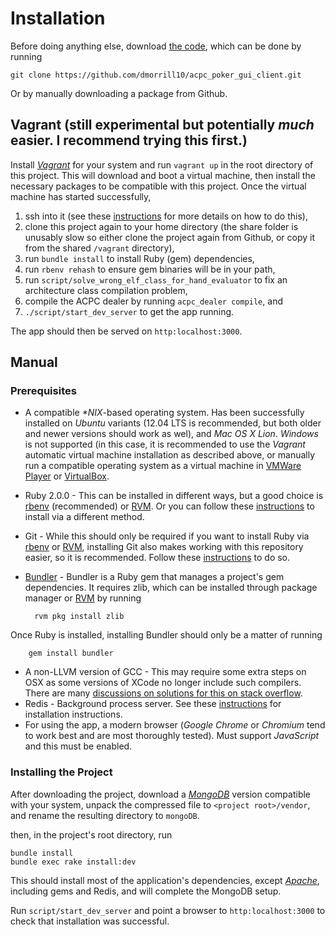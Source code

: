 Installation
===========

Before doing anything else, download [the code][ACPC Poker GUI Client GitHub], which can be done by running

    git clone https://github.com/dmorrill10/acpc_poker_gui_client.git

Or by manually downloading a package from Github.

Vagrant (still experimental but potentially *much* easier. I recommend trying this first.)
----------------
Install [*Vagrant*](http://www.vagrantup.com/) for your system and run `vagrant up` in the root directory of this project. This will download and boot a virtual machine, then install the necessary packages to be compatible with this project. Once the virtual machine has started successfully, 

1. ssh into it (see these [instructions](http://docs.vagrantup.com/v2/getting-started/up.html) for more details on how to do this), 
2. clone this project again to your home directory (the share folder is unusably slow so either clone the project again from Github, or copy it from the shared `/vagrant` directory), 
3. run `bundle install` to install Ruby (gem) dependencies, 
4. run `rbenv rehash` to ensure gem binaries will be in your path,
5. run `script/solve_wrong_elf_class_for_hand_evaluator` to fix an architecture class compilation problem,
6. compile the ACPC dealer by running `acpc_dealer compile`, and
7. `./script/start_dev_server` to get the app running.

The app should then be served on `http:localhost:3000`.

Manual
-------------

### Prerequisites

* A compatible *\*NIX*-based operating system. Has been successfully installed on *Ubuntu* variants (12.04 LTS is recommended, but both older and newer versions should work as wel), and *Mac OS X Lion*. *Windows* is not supported (in this case, it is recommended to use the *Vagrant* automatic virtual machine installation as described above, or manually run a compatible operating system as a virtual machine in [VMWare Player](http://www.vmware.com/products/player/) or [VirtualBox](https://www.virtualbox.org/).
* Ruby 2.0.0 - This can be installed in different ways, but a good choice is [rbenv][rbenv homepage] (recommended) or [RVM][RVM homepage]. Or you can follow these [instructions][Ruby downloads] to install via a different method.
* Git - While this should only be required if you want to install Ruby via [rbenv][rbenv homepage] or [RVM][RVM homepage], installing Git also makes working with this repository easier, so it is recommended. Follow these [instructions][Git setup] to do so.
* [Bundler][Bundler homepage] - Bundler is a Ruby gem that manages a project's gem dependencies. It requires zlib, which can be installed through package manager or [RVM][RVM homepage] by running
    
        rvm pkg install zlib
Once Ruby is installed, installing Bundler should only be a matter of running

        gem install bundler

* A non-LLVM version of GCC - This may require some extra steps on OSX as some versions of XCode no longer include such compilers. There are many [discussions on solutions for this on stack overflow](http://stackoverflow.com/questions/8032824/cant-install-ruby-under-lion-with-rvm-gcc-issues).
* Redis - Background process server. See these [instructions](http://redis.io/topics/quickstart) for installation instructions.
* For using the app, a modern browser (*Google Chrome* or *Chromium* tend to work best and are most thoroughly tested). Must support *JavaScript* and this must be enabled.

### Installing the Project

After downloading the project, download a [<em>MongoDB</em>][MongoDB downloads] version compatible with your system, unpack the compressed file to `<project root>/vendor`, and rename the resulting directory to `mongoDB`.

then, in the project's root directory, run

    bundle install
    bundle exec rake install:dev

This should install most of the application's dependencies, except [<em>Apache</em>][Apache homepage], including gems and Redis, and will complete the MongoDB setup.

Run `script/start_dev_server` and point a browser to `http:localhost:3000` to check that installation was successful.

<!---
    Link references
    ================
-->
<!---
    General
-->

[ACPC competition server]: http://www.computerpokercompetition.org/index.php?option=com_rokdownloads&view=folder&Itemid=59
[ACPC homepage]: http://www.computerpokercompetition.org
[Apache homepage]: http://www.apache.org/
[Bundler homepage]: http://gembundler.com/
[CPRG homepage]: http://poker.cs.ualberta.ca/
[Coffeescript homepage]: http://coffeescript.org/
[Git homepage]: http://git-scm.com/
[Git setup]: https://help.github.com/articles/set-up-git#platform-all
[GitHub homepage]: https://github.com
[God homepage]: http://godrb.com/
[Haml]: http://haml.info/
[Markdown]: http://daringfireball.net/projects/markdown/
[MongoDB downloads]: http://www.mongodb.org/downloads
[MongoDB homepage]: http://www.mongodb.org/
[Phusion Passenger homepage]: http://www.modrails.com/
[Programming Ruby]: http://www.ruby-doc.org/docs/ProgrammingRuby/
[rbenv homepage]: https://github.com/sstephenson/rbenv
[RDoc]: http://rdoc.sourceforge.net/
[RVM homepage]: https://rvm.io//
[Rails generators tutorial]: http://guides.rubyonrails.org/generators.html
[Rails]: http://rubyonrails.org/
[Railscasts]: http://railscasts.com/
[Rake]: http://docs.rubyrake.org/
[Ruby]: http://www.ruby-lang.org/en/
[Ruby downloads]: http://www.ruby-lang.org/en/downloads/
[RubyDoc.info]: http://rubydoc.info/
[SASS]: http://sass-lang.com/
[UAlberta homepage]: http://www.ualberta.ca/
[YARD]: http://yardoc.org/

<!---
    Project specific
-->

[ACPC Dealer Data GitHub]: https://github.com/dmorrill10/acpc_dealer_data#readme
[ACPC Dealer GitHub]: https://github.com/dmorrill10/acpc_dealer#readme
[ACPC Poker Basic Proxy GitHub]: https://github.com/dmorrill10/acpc_poker_basic_proxy#readme
[ACPC Poker GUI Client GitHub]: https://github.com/dmorrill10/acpc_poker_gui_client
[ACPC Poker Match State GitHub]: https://github.com/dmorrill10/acpc_poker_match_state#readme
[ACPC Poker Player Proxy GitHub]: https://github.com/dmorrill10/acpc_poker_player_proxy#readme
[ACPC Poker Types]: https://github.com/dmorrill10/acpc_poker_types#readme
[documentation]: http://rubydoc.info/github/dmorrill10/acpc_poker_gui_client/master/frames